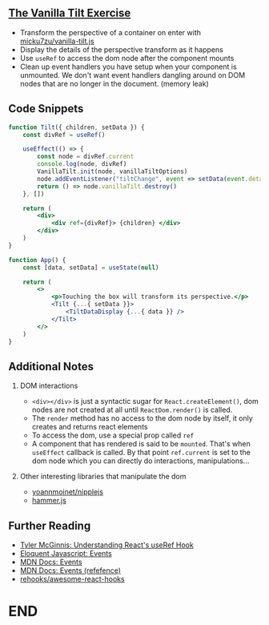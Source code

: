 ## [The Vanilla Tilt Exercise](https://react-hooks.netlify.app/5)

-   Transform the perspective of a container on enter with [micku7zu/vanilla-tilt.js](https://micku7zu.github.io/vanilla-tilt.js/)
-   Display the details of the perspective transform as it happens
-   Use `useRef` to access the dom node after the component mounts
-   Clean up event handlers you have setup when your component is unmounted. We don't want event handlers dangling around on DOM nodes that are no longer in the document. (memory leak)

## Code Snippets

```jsx
function Tilt({ children, setData }) {
    const divRef = useRef()

    useEffect(() => {
        const node = divRef.current
        console.log(node, divRef)
        VanillaTilt.init(node, vanillaTiltOptions)
        node.addEventListener("tiltChange", event => setData(event.detail))
        return () => node.vanillaTilt.destroy()
    }, [])

    return (
        <div>
            <div ref={divRef}> {children} </div>
        </div>
    )
}

function App() {
    const [data, setData] = useState(null)

    return (
        <>
            <p>Touching the box will transform its perspective.</p>
            <Tilt {...{ setData }}>
                <TiltDataDisplay {...{ data }} />
            </Tilt>
        </>
    )
}
```

## Additional Notes

1.  DOM interactions

    -   `<div></div>` is just a syntactic sugar for `React.createElement()`, dom nodes are not created at all until `ReactDom.render()` is called.
    -   The `render` method has no access to the dom node by itself, it only creates and returns react elements
    -   To access the dom, use a special prop called `ref`
    -   A component that has rendered is said to be `mounted`. That's when `useEffect` callback is called. By that point `ref.current` is set to the dom node which you can directly do interactions, manipulations...

2.  Other interesting libraries that manipulate the dom
    -   [yoannmoinet/nipplejs](https://github.com/yoannmoinet/nipplejs)
    -   [hammer.js](https://github.com/hammerjs/hammer.js)

## Further Reading

-   [ Tyler McGinnis: Understanding React's useRef Hook](https://ui.dev/useref/)
-   [Eloquent Javascript: Events](https://eloquentjavascript.net/15_event.html)
-   [MDN Docs: Events](https://developer.mozilla.org/en-US/docs/Learn/JavaScript/Building_blocks/Events)
-   [MDN Docs: Events (refefence)](https://developer.mozilla.org/en-US/docs/Web/Events)
-   [rehooks/awesome-react-hooks](https://github.com/rehooks/awesome-react-hooks)

# END
